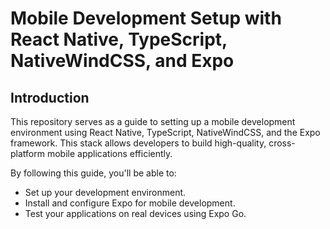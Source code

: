 
# Mobile Development Setup with React Native, TypeScript, NativeWindCSS, and Expo  

## Introduction  
This repository serves as a guide to setting up a mobile development environment using React Native, TypeScript, NativeWindCSS, and the Expo framework. This stack allows developers to build high-quality, cross-platform mobile applications efficiently.  

By following this guide, you'll be able to:  
- Set up your development environment.  
- Install and configure Expo for mobile development.  
- Test your applications on real devices using Expo Go.  

